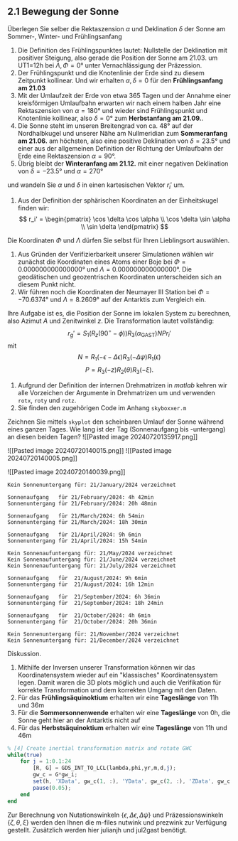 ## 2.1 Bewegung der Sonne

Überlegen Sie selber die Rektaszension $\alpha$ und Deklination $\delta$ der Sonne am Sommer-, Winter- und Frühlingsanfang

1. Die Definition des Frühlingspunktes lautet: Nullstelle der Deklination mit positiver Steigung, also gerade die Position der Sonne am 21.03. um UT1=12h bei $\Lambda,\Phi=0°$ unter Vernachlässigung der Präzession. 
2. Der Frühlingspunkt und die Knotenlinie der Erde sind zu diesem Zeitpunkt kollinear. Und wir erhalten $\alpha, \delta=0$ für den **Frühlingsanfang am 21.03**
3. Mit der Umlaufzeit der Erde von etwa 365 Tagen und der Annahme einer kreisförmigen Umlaufbahn erwarten wir nach einem halben Jahr eine Rektaszension von $\alpha=180°$ und wieder sind Frühlingspunkt und Knotenlinie kollinear, also $\delta=0°$ zum **Herbstanfang am 21.09.**.
4. Die Sonne steht im unseren Breitengrad von ca. 48° auf der Nordhalbkugel und unserer Nähe am Nullmeridian zum **Sommeranfang am 21.06.** am höchsten, also eine positive Deklination von $\delta=23.5°$ und einer aus der allgemeinen Definition der Richtung der Umlaufbahn der Erde eine Rektaszension $\alpha=90°$.
5. Übrig bleibt der **Winteranfang am 21.12.** mit einer negativen Deklination von $\delta=-23.5°$ und $\alpha=270°$

und wandeln Sie $\alpha$ und $\delta$ in einen kartesischen Vektor $r_i'$ um. 

1. Aus der Definition der sphärischen Koordinaten an der Einheitskugel finden wir:
$$
r_i' = \begin{pmatrix}
\cos \delta \cos \alpha \\
\cos \delta \sin \alpha \\
\sin \delta
\end{pmatrix}
$$

Die Koordinaten $\Phi$ und $\Lambda$ dürfen Sie selbst für Ihren Lieblingsort auswählen. 

1. Aus Gründen der Verifizierbarkeit unserer Simulationen wählen wir zunächst die Koordinaten eines Atoms einer Boje bei $\Phi=0.000000000000000°$ und $\Lambda=0.000000000000000°$. Die geodätischen und geozentrischen Koordinaten unterscheiden sich an diesem Punkt nicht. 
2. Wir führen noch die Koordinaten der Neumayer III Station bei $\Phi=-70.6374°$ und $\Lambda=8.2609°$ auf der Antarktis zum Vergleich ein.

Ihre Aufgabe ist es, die Position der Sonne im lokalen System zu berechnen, also Azimut $A$ und Zenitwinkel $z$. Die Transformation lautet vollständig:
$$ r_g' = S_1 (R_z(90^\circ - \phi)) R_3 (\alpha_{\text{GAST}}) N P r_i' $$
mit
$$ N = R_1 (-\epsilon - \Delta \epsilon) R_3 (-\Delta \psi) R_1 (\epsilon) $$
$$ P = R_3 (-z) R_2 (\theta) R_3 (-\xi) . $$
1. Aufgrund der Definition der internen Drehmatrizen in *matlab* kehren wir alle Vorzeichen der Argumente in Drehmatrizen um und verwenden `rotx`, `roty` und `rotz`.
2. Sie finden den zugehörigen Code im Anhang `skyboxxer.m`

Zeichnen Sie mittels `skyplot` den scheinbaren Umlauf der Sonne während eines ganzen Tages. Wie lang ist der Tag (Sonnenaufgang bis -untergang) an diesen beiden Tagen?
![[Pasted image 20240720135917.png]]

![[Pasted image 20240720140015.png]]
![[Pasted image 20240720140005.png]]

![[Pasted image 20240720140039.png]]


```
Kein Sonnenuntergang für: 21/January/2024 verzeichnet

Sonnenaufgang   für 21/February/2024: 4h 42min
Sonnenuntergang für 21/February/2024: 20h 48min

Sonnenaufgang   für 21/March/2024: 6h 54min
Sonnenuntergang für 21/March/2024: 18h 30min

Sonnenaufgang   für 21/April/2024: 9h 6min
Sonnenuntergang für 21/April/2024: 15h 54min

Kein Sonnenaufuntergang für: 21/May/2024 verzeichnet
Kein Sonnenaufuntergang für: 21/June/2024 verzeichnet
Kein Sonnenaufuntergang für: 21/July/2024 verzeichnet

Sonnenaufgang   für  21/August/2024: 9h 6min
Sonnenuntergang für  21/August/2024: 16h 12min

Sonnenaufgang   für  21/September/2024: 6h 36min
Sonnenuntergang für  21/September/2024: 18h 24min

Sonnenaufgang   für  21/October/2024: 4h 6min
Sonnenuntergang für  21/October/2024: 20h 36min

Kein Sonnenuntergang für: 21/November/2024 verzeichnet
Kein Sonnenuntergang für: 21/December/2024 verzeichnet
```

Diskussion.

1. Mithilfe der Inversen unserer Transformation können wir das Koordinatensystem wieder auf ein "klassisches" Koordinatensystem legen. Damit waren die 3D plots möglich und auch die Verifikation für korrekte Transformation und dem korrekten Umgang mit den Daten.
2. Für das **Frühlingsäquinoktium** erhalten wir eine **Tageslänge** von 11h und 36m
3. Für die **Sommersonnenwende** erhalten wir eine **Tageslänge** von 0h, die Sonne geht hier an der Antarktis nicht auf
4. Für das **Herbstsäquinoktium** erhalten wir eine **Tageslänge** von 11h und 46m
```octave
% [4] Create inertial transformation matrix and rotate GWC
while(true)
	for j = 1:0.1:24
		[R, G] = GDS_INT_TO_LCL(lambda,phi,yr,m,d,j);
		gw_c = G*gw_i;
		set(h, 'XData', gw_c(1, :), 'YData', gw_c(2, :), 'ZData', gw_c(3, :));
		pause(0.05);
	end
end
```
Zur Berechnung von Nutationswinkeln $\{\epsilon, \Delta \epsilon, \Delta \psi\}$ und Präzessionswinkeln $\{\zeta, \theta, \xi\}$ werden den Ihnen die m-files nutwink und prezwink zur Verfügung gestellt. Zusätzlich werden hier julianjh und jul2gast benötigt.
